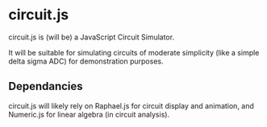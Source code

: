circuit.js
==========

circuit.js is (will be) a JavaScript Circuit Simulator.

It will be suitable for simulating circuits of moderate simplicity (like a simple delta sigma ADC) for demonstration purposes.

Dependancies
------------

circuit.js will likely rely on Raphael.js for circuit display and animation, and Numeric.js for linear algebra (in circuit analysis).

